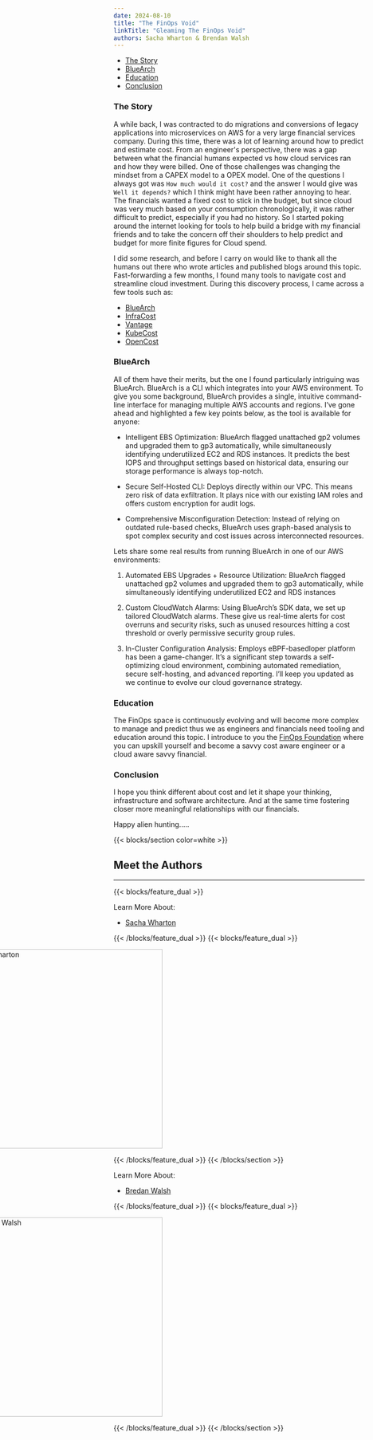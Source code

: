 ```yaml
---
date: 2024-08-10
title: "The FinOps Void"
linkTitle: "Gleaming The FinOps Void"
authors: Sacha Wharton & Brendan Walsh
---
```


<!-- <div class="col-center">
<img src="/images/orteliuspi-part3.png" alt="raspberry-pi-4b" height="300px" width="650px" />
</div>
<p></p> -->

- [The Story](#the-story)
- [BlueArch](#bluearch)
- [Education](#education)
- [Conclusion](#conclusion)

### The Story

A while back, I was contracted to do migrations and conversions of legacy applications into microservices on AWS for a very large financial services company. During this time, there was a lot of learning around how to predict and estimate cost. From an engineer's perspective, there was a gap between what the financial humans expected vs how cloud services ran and how they were billed. One of those challenges was changing the mindset from a CAPEX model to a OPEX model. One of the questions I always got was `How much would it cost?` and the answer I would give was `Well it depends?` which I think might have been rather annoying to hear. The financials wanted a fixed cost to stick in the budget, but since cloud was very much based on your consumption chronologically, it was rather difficult to predict, especially if you had no history. So I started poking around the internet looking for tools to help build a bridge with my financial friends and to take the concern off their shoulders to help predict and budget for more finite figures for Cloud spend.

I did some research, and before I carry on would like to thank all the humans out there who wrote articles and published blogs around this topic. Fast-forwarding a few months, I found many tools to navigate cost and streamline cloud investment. During this discovery process, I came across a few tools such as:

- [BlueArch](https://bluearch.io/)
- [InfraCost](https://www.infracost.io/)
- [Vantage](https://www.vantage.sh/)
- [KubeCost](https://kubecost.com/)
- [OpenCost](https://www.opencost.io/)

### BlueArch

All of them have their merits, but the one I found particularly intriguing was BlueArch. BlueArch is a CLI which integrates into your AWS environment. To give you some background, BlueArch provides a single, intuitive command-line interface for managing multiple AWS accounts and regions. I’ve gone ahead and highlighted a few key points below, as the tool is available for anyone:

- Intelligent EBS Optimization: BlueArch flagged unattached gp2 volumes and upgraded them to gp3 automatically, while simultaneously  identifying underutilized EC2 and RDS instances. It predicts the best IOPS and throughput settings based on historical data, ensuring our storage performance is always top-notch.

- Secure Self-Hosted CLI: Deploys directly within our VPC. This means zero risk of data exfiltration. It plays nice with our existing IAM roles and offers custom encryption for audit logs.

- Comprehensive Misconfiguration Detection: Instead of relying on outdated rule-based checks, BlueArch uses graph-based analysis to spot complex security and cost issues across interconnected resources.

Lets share some real results from running BlueArch in one of our AWS environments:

1. Automated EBS Upgrades + Resource Utilization: BlueArch flagged unattached gp2 volumes and upgraded them to gp3 automatically, while simultaneously identifying underutilized EC2 and RDS instances

2. Custom CloudWatch Alarms: Using BlueArch’s SDK data, we set up tailored CloudWatch alarms. These give us real-time alerts for cost overruns and security risks, such as unused resources hitting a cost threshold or overly permissive security group rules.

3. In-Cluster Configuration Analysis: Employs eBPF-basedloper platform has been a game-changer. It’s a significant step towards a self-optimizing cloud environment, combining automated remediation, secure self-hosting, and advanced reporting. I’ll keep you updated as we continue to evolve our cloud governance strategy.

### Education

The FinOps space is continuously evolving and will become more complex to manage and predict thus we as engineers and financials need tooling and education around this topic. I introduce to you the [FinOps Foundation](https://www.finops.org/) where you can upskill yourself and become a savvy cost aware engineer or a cloud aware savvy financial.

### Conclusion

I hope you think different about cost and let it shape your thinking, infrastructure and software architecture. And at the same time fostering closer more meaningful relationships with our financials.

Happy alien hunting.....

<!-- ### Next Steps

[How to Bake an Ortelius Pi | Part 8 | Architecture So Far](https://ortelius.io/blog/2024/08/10/how-to-bake-an-ortelius-pi-part-4-Cloudflare-Certificates-and-Traefik/) -->

{{< blocks/section color=white >}}

<h2 class="text-left">Meet the Authors</h2>
<hr>

{{< blocks/feature_dual >}}

Learn More About:
- [Sacha Wharton](https://linktr.ee/sachawharton)

{{< /blocks/feature_dual >}}
{{< blocks/feature_dual >}}

<div style="position:relative;left:-60%">
<img src="/images/sacha.jpg" alt="Sachawharton" height="400px" width="400px" />
</div>

{{< /blocks/feature_dual >}}
{{< /blocks/section >}}

Learn More About:
- [Bredan Walsh](https://www.linkedin.com/in/brendan-mackin-walsh/)

{{< /blocks/feature_dual >}}
{{< blocks/feature_dual >}}

<div style="position:relative;left:-60%">
<img src="/images/brendan-walsh.jpg" alt="Brendan Walsh" height="400px" width="400px" />
</div>


{{< /blocks/feature_dual >}}
{{< /blocks/section >}}
